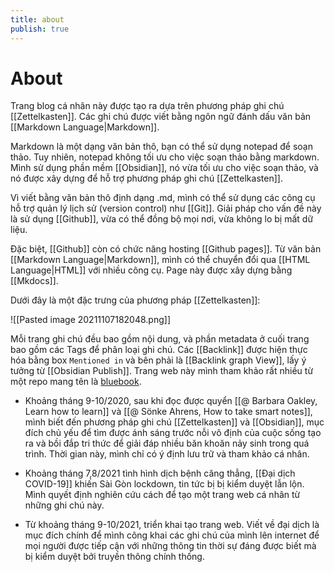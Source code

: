 ```yaml
---
title: about
publish: true
---
```

# About

Trang blog cá nhân này được tạo ra dựa trên phương pháp ghi chú [[Zettelkasten]]. Các ghi chú được viết bằng ngôn ngữ đánh dấu văn bản [[Markdown Language|Markdown]].

Markdown là một dạng văn bản thô, bạn có thể sử dụng notepad để soạn thảo. Tuy nhiên, notepad không tối ưu cho việc soạn thảo bằng markdown. Mình sử dụng phần mềm [[Obsidian]], nó vừa tối ưu cho việc soạn thảo, và nó được xây dựng để hỗ trợ phương pháp ghi chú [[Zettelkasten]].

Vì viết bằng văn bản thô định dạng .md, mình có thể sử dụng các công cụ hỗ trợ quản lý lịch sử (version control) như [[Git]]. Giải pháp cho vấn đề này là sử dụng [[Github]], vừa có thể đồng bộ mọi nơi, vừa không lo bị mất dữ liệu.

Đặc biệt, [[Github]] còn có chức năng hosting [[Github pages]]. Từ văn bản [[Markdown Language|Markdown]], mình có thể chuyển đổi qua [[HTML Language|HTML]] với nhiều công cụ. Page này được xây dựng bằng [[Mkdocs]].

Dưới đây là một đặc trưng của phương pháp [[Zettelkasten]]:

![[Pasted image 20211107182048.png]]

Mỗi trang ghi chú đều bao gồm nội dung, và phần metadata ở cuối trang bao gồm các Tags để phân loại ghi chú. Các [[Backlink]] được hiện thực hóa bằng box `Mentioned in` và bên phải là [[Backlink graph View]], lấy ý tưởng từ [[Obsidian Publish]]. Trang web này mình tham khảo rất nhiều từ một repo mang tên là [bluebook](https://github.com/lyz-code/blue-book). 

- Khoảng tháng 9-10/2020, sau khi đọc được quyển [[@ Barbara Oakley, Learn how to learn]] và [[@ Sönke Ahrens, How to take smart notes]], mình biết đến phương pháp ghi chú [[Zettelkasten]] và [[Obsidian]], mục đích chủ yếu để tìm được ánh sáng trước nỗi vô định của cuộc sống tạo ra và bồi đắp tri thức để giải đáp nhiều băn khoăn nảy sinh trong quá trình. Thời gian này, mình chỉ có ý định lưu trữ và tham khảo cá nhân. 

- Khoảng tháng 7,8/2021 tình hình dịch bệnh căng thẳng, [[Đại dịch COVID-19]] khiến Sài Gòn lockdown, tin tức bị bị kiểm duyệt lẫn lộn. Mình quyết định nghiên cứu cách để tạo một trang web cá nhân từ những ghi chú này.

- Từ khoảng tháng 9-10/2021, triển khai tạo trang web. Viết về đại dịch là mục đích chính để mình công khai các ghi chú của mình lên internet để mọi người được tiếp cận với những thông tin thời sự đáng được biết mà bị kiểm duyệt bởi truyền thông chính thống. 
